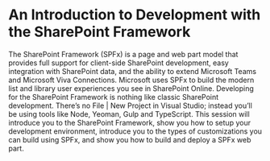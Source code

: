 # An Introduction to Development with the SharePoint Framework

The SharePoint Framework (SPFx) is a page and web part model that provides full support for client-side SharePoint development, easy integration with SharePoint data, and the ability to extend Microsoft Teams and Microsoft Viva Connections. Microsoft uses SPFx to build the modern list and library user experiences you see in SharePoint Online. Developing for the SharePoint Framework is nothing like classic SharePoint development. There’s no File | New Project in Visual Studio; instead you’ll be using tools like Node, Yeoman, Gulp and TypeScript. This session will introduce you to the SharePoint Framework, show you how to setup your development environment, introduce you to the types of customizations you can build using SPFx, and show you how to build and deploy a SPFx web part.
